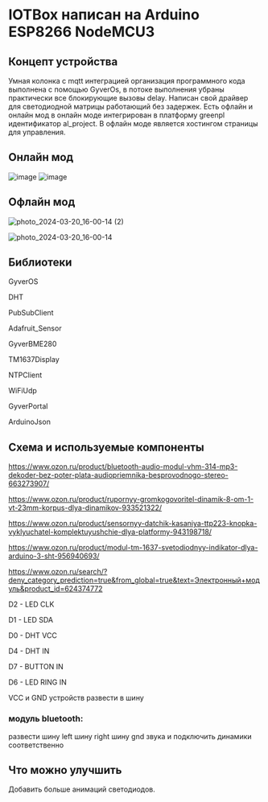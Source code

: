 # IOTBox написан на Arduino ESP8266 NodeMCU3
## Концепт устройства
Умная колонка с mqtt интеграцией организация программного кода выполнена с помощью GyverOs, в потоке выполнения убраны практически все блокирующие вызовы delay. Написан свой драйвер для светодиодной матрицы работающий без задержек. 
Есть офлайн и онлайн мод в онлайн моде интегрирован в платформу greenpl идентификатор al_project. В офлайн моде является хостингом страницы для управления.
## Онлайн мод 
![image](https://github.com/Adiutant/IOTBox/assets/17684112/a176489a-6a3a-4fc9-9f2b-3e79f17bbb14)
![image](https://github.com/Adiutant/IOTBox/assets/17684112/44d0a61c-9969-4a2c-baf8-969641dd5eb2)

## Офлайн мод 

![photo_2024-03-20_16-00-14 (2)](https://github.com/Adiutant/IOTBox/assets/17684112/3efe5270-6ec8-4173-a9d3-b1c11158f608)

![photo_2024-03-20_16-00-14](https://github.com/Adiutant/IOTBox/assets/17684112/cabaff8c-db6e-46b7-8daa-5f50ac7e7ea0)

## Библиотеки
GyverOS

DHT

PubSubClient

Adafruit_Sensor

GyverBME280

TM1637Display

NTPClient

WiFiUdp

GyverPortal

ArduinoJson

## Схема и используемые компоненты
https://www.ozon.ru/product/bluetooth-audio-modul-vhm-314-mp3-dekoder-bez-poter-plata-audiopriemnika-besprovodnogo-stereo-663273907/

https://www.ozon.ru/product/rupornyy-gromkogovoritel-dinamik-8-om-1-vt-23mm-korpus-dlya-dinamikov-933521322/

https://www.ozon.ru/product/sensornyy-datchik-kasaniya-ttp223-knopka-vyklyuchatel-komplektuyushchie-dlya-platformy-943198718/

https://www.ozon.ru/product/modul-tm-1637-svetodiodnyy-indikator-dlya-arduino-3-sht-956940693/

https://www.ozon.ru/search/?deny_category_prediction=true&from_global=true&text=Электронный+модуль&product_id=624374772



D2 - LED CLK

D1 - LED SDA

D0 - DHT VCC

D4 - DHT IN

D7 - BUTTON IN

D6 - LED RING IN


VCC и GND устройств развести в шину

### модуль bluetooth:

развести шину left шину right шину gnd звука и подключить динамики соответственно

## Что можно улучшить
Добавить больше анимаций светодиодов.

